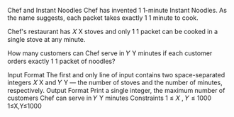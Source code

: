 Chef and Instant Noodles
Chef has invented 
1
1-minute Instant Noodles. As the name suggests, each packet takes exactly 
1
1 minute to cook.

Chef's restaurant has 
𝑋
X stoves and only 
1
1 packet can be cooked in a single stove at any minute.

How many customers can Chef serve in 
𝑌
Y minutes if each customer orders exactly 
1
1 packet of noodles?

Input Format
The first and only line of input contains two space-separated integers 
𝑋
X and 
𝑌
Y — the number of stoves and the number of minutes, respectively.
Output Format
Print a single integer, the maximum number of customers Chef can serve in 
𝑌
Y minutes
Constraints
1
≤
𝑋
,
𝑌
≤
1000
1≤X,Y≤1000
